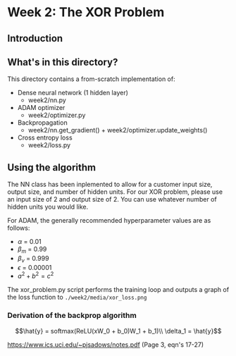 # Week 2: The XOR Problem

## Introduction

## What's in this directory?
This directory contains a from-scratch implementation of:
* Dense neural network (1 hidden layer)
    * week2/nn.py
* ADAM optimizer
    * week2/optimizer.py
* Backpropagation
    * week2/nn.get_gradient() + week2/optimizer.update_weights()
* Cross entropy loss
    * week2/loss.py


## Using the algorithm
The NN class has been inplemented to allow for a customer input size, output size, and number of hidden units.
For our XOR problem, please use an input size of 2 and output size of 2. You can use whatever number of hidden
units you would like.

For ADAM, the generally recommended hyperparameter values are as follows:
* $`\alpha`$ = 0.01
* $`\beta_m`$ = 0.99
* $`\beta_v`$ = 0.999
* $`\epsilon`$ = 0.00001  
* $`a^2+b^2=c^2`$

The xor_problem.py script performs the training loop and outputs a graph of the loss function 
to ```./week2/media/xor_loss.png```

### Derivation of the backprop algorithm
```math
\hat{y} = softmax(ReLU(xW_0 + b_0)W_1 + b_1)\\
\delta_1 = \hat{y}
```
https://www.ics.uci.edu/~pjsadows/notes.pdf (Page 3, eqn's 17-27)